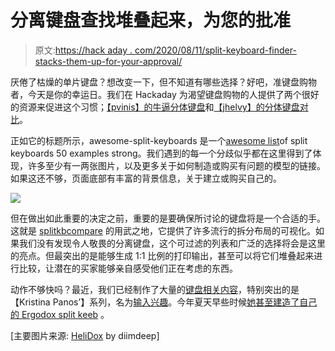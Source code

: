 # 分离键盘查找堆叠起来，为您的批准

> 原文:[https://hack aday . com/2020/08/11/split-keyboard-finder-stacks-them-up-for-your-approval/](https://hackaday.com/2020/08/11/split-keyboard-finder-stacks-them-up-for-your-approval/)

厌倦了枯燥的单片键盘？想改变一下，但不知道有哪些选择？好吧，准键盘购物者，今天是你的幸运日。我们在 Hackaday 为渴望键盘购物的人提供了两个很好的资源来促进这个习惯；[【pvinis】的牛逼分体键盘](https://github.com/pvinis/awesome-split-keyboards)和[【jhelvy】的分体键盘对比](https://jhelvy.shinyapps.io/splitkbcompare/)。

正如它的标题所示，awesome-split-keyboards 是一个[awesome list](https://awesome.re/)of split keyboards 50 examples strong。我们遇到的每一个分歧似乎都在这里得到了体现，许多至少有一两张图片，以及更多关于如何制造或购买有问题的模型的链接。如果这还不够，页面底部有丰富的背景信息，关于建立或购买自己的。

![](../Images/46fa2a2997e2235df1cdc86fc547f9d7.png)

但在做出如此重要的决定之前，重要的是要确保所讨论的键盘将是一个合适的手。这就是 [splitkbcompare](https://jhelvy.shinyapps.io/splitkbcompare/) 的用武之地，它提供了许多流行的拆分布局的可视化。如果我们没有发现令人敬畏的分离键盘，这个可过滤的列表和广泛的选择将会是这里的亮点。但最突出的是能够生成 1:1 比例的打印输出，甚至可以将它们堆叠起来进行比较，让潜在的买家能够亲自感受他们正在考虑的东西。

动作不够快吗？最近，我们已经制作了大量的[键盘相关内容](https://hackaday.com/tag/keyboard/)，特别突出的是【Kristina Panos’】系列，名为[输入兴趣](https://hackaday.com/series_of_posts/inputs-of-interest/)。今年夏天早些时候[她甚至建造了自己的 Ergodox split keeb](https://hackaday.com/2020/06/02/inputs-of-interest-ergodox-post-mortem/) 。

[主要图片来源: [HeliDox](https://github.com/pvinis/awesome-split-keyboards/blob/master/img/HeliDox.jpg) by diimdeep]
